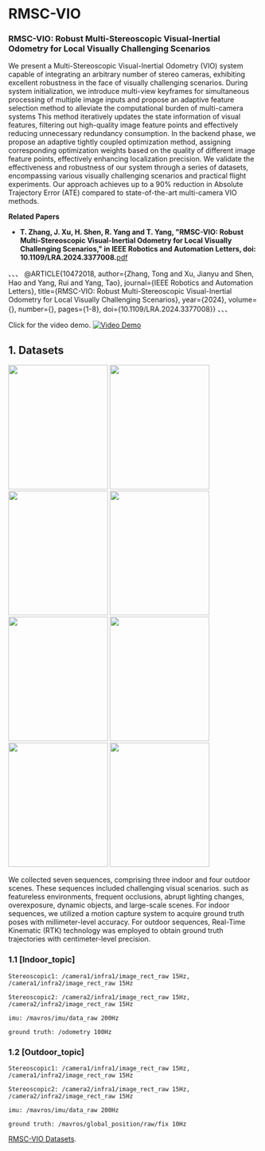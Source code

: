# RMSC-VIO

### RMSC-VIO: Robust Multi-Stereoscopic Visual-Inertial Odometry for Local Visually Challenging Scenarios

We present a Multi-Stereoscopic Visual-Inertial Odometry (VIO) system capable of integrating an arbitrary number of stereo cameras, exhibiting excellent robustness in the face of visually challenging scenarios. During system initialization, we introduce multi-view keyframes for simultaneous processing of multiple image inputs and propose an adaptive feature selection method to alleviate the computational burden of multi-camera systems This method iteratively updates the state information of visual features, filtering out high-quality image feature points and effectively reducing unnecessary redundancy consumption. In the backend phase, we propose an adaptive tightly coupled optimization method, assigning corresponding optimization weights based on the quality of different image feature points, effectively enhancing localization precision. We validate the effectiveness and robustness of our system through a series of datasets, encompassing various visually challenging scenarios and practical flight experiments. Our approach achieves up to a 90\% reduction in Absolute Trajectory Error (ATE) compared to state-of-the-art multi-camera VIO methods.

**Related Papers**

* **T. Zhang, J. Xu, H. Shen, R. Yang and T. Yang, "RMSC-VIO: Robust Multi-Stereoscopic Visual-Inertial Odometry for Local Visually Challenging Scenarios," in IEEE Robotics and Automation Letters, doi: 10.1109/LRA.2024.3377008.**[pdf](https://ieeexplore.ieee.org/document/10472018)

、、、
@ARTICLE{10472018,
  author={Zhang, Tong and Xu, Jianyu and Shen, Hao and Yang, Rui and Yang, Tao},
  journal={IEEE Robotics and Automation Letters}, 
  title={RMSC-VIO: Robust Multi-Stereoscopic Visual-Inertial Odometry for Local Visually Challenging Scenarios}, 
  year={2024},
  volume={},
  number={},
  pages={1-8},
  doi={10.1109/LRA.2024.3377008}}
、、、

Click for the video demo.
[![Video Demo](./img/封面.png)](https://youtu.be/_CWLo0V31og)

## 1. Datasets

<img src="./img/Sample6.png" width="200" height="250" /> <img src="./img/Sample7.png" width="200" height="250"/><img src="./img/Sample8.png" width="200" height="250"/> <img src="./img/Sample1.png" width="200" height="250"/><img src="./img/Sample2.png" width="200" height="250"/> <img src="./img/Sample3.png" width="200" height="250"/><img src="./img/Sample5.png" width="200" height="250"/> <img src="./img/Sample4.png" width="200" height="250"/>

We collected seven sequences, comprising three indoor and four outdoor scenes. These sequences included challenging visual scenarios. such as featureless environments, frequent occlusions, abrupt lighting changes, overexposure, dynamic objects, and large-scale scenes.
For indoor sequences, we utilized a motion capture system to acquire ground truth poses with millimeter-level accuracy. For outdoor sequences, Real-Time Kinematic (RTK) technology was employed to obtain ground truth trajectories with centimeter-level precision.

### 1.1 [Indoor_topic]

    Stereoscopic1: /camera1/infra1/image_rect_raw 15Hz, /camera1/infra2/image_rect_raw 15Hz

    Stereoscopic2: /camera2/infra1/image_rect_raw 15Hz, /camera2/infra2/image_rect_raw 15Hz

    imu: /mavros/imu/data_raw 200Hz

    ground truth: /odometry 100Hz
    
### 1.2 [Outdoor_topic]

    Stereoscopic1: /camera1/infra1/image_rect_raw 15Hz, /camera1/infra2/image_rect_raw 15Hz

    Stereoscopic2: /camera2/infra1/image_rect_raw 15Hz, /camera2/infra2/image_rect_raw 15Hz

    imu: /mavros/imu/data_raw 200Hz

    ground truth: /mavros/global_position/raw/fix 10Hz

[RMSC-VIO Datasets](https://pan.baidu.com/s/1vOmaT4yJX6tf_EHAj20-Dw?pwd=RMSC).


